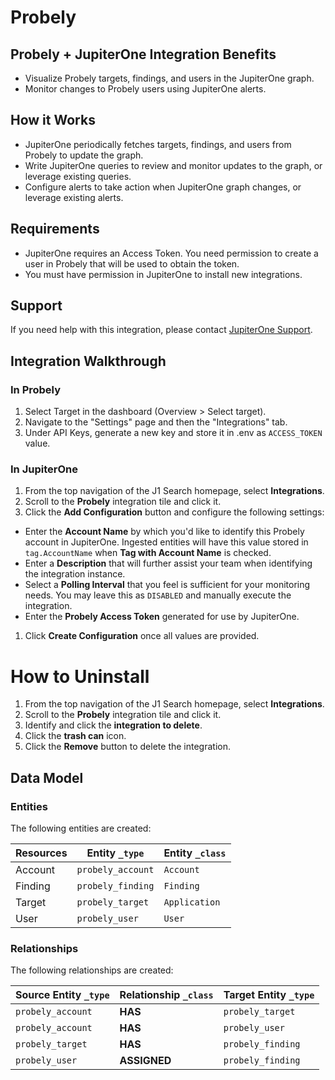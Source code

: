 # Probely

## Probely + JupiterOne Integration Benefits

- Visualize Probely targets, findings, and users in the JupiterOne graph.
- Monitor changes to Probely users using JupiterOne alerts.

## How it Works

- JupiterOne periodically fetches targets, findings, and users from Probely to
  update the graph.
- Write JupiterOne queries to review and monitor updates to the graph, or
  leverage existing queries.
- Configure alerts to take action when JupiterOne graph changes, or leverage
  existing alerts.

## Requirements

- JupiterOne requires an Access Token. You need permission to create a user in
  Probely that will be used to obtain the token.
- You must have permission in JupiterOne to install new integrations.

## Support

If you need help with this integration, please contact
[JupiterOne Support](https://support.jupiterone.io).

## Integration Walkthrough

### In Probely

1. Select Target in the dashboard (Overview > Select target).
2. Navigate to the "Settings" page and then the "Integrations" tab.
3. Under API Keys, generate a new key and store it in .env as `ACCESS_TOKEN`
   value.

### In JupiterOne

1. From the top navigation of the J1 Search homepage, select **Integrations**.
2. Scroll to the **Probely** integration tile and click it.
3. Click the **Add Configuration** button and configure the following settings:

- Enter the **Account Name** by which you'd like to identify this Probely
  account in JupiterOne. Ingested entities will have this value stored in
  `tag.AccountName` when **Tag with Account Name** is checked.
- Enter a **Description** that will further assist your team when identifying
  the integration instance.
- Select a **Polling Interval** that you feel is sufficient for your monitoring
  needs. You may leave this as `DISABLED` and manually execute the integration.
- Enter the **Probely Access Token** generated for use by JupiterOne.

1. Click **Create Configuration** once all values are provided.

# How to Uninstall

1. From the top navigation of the J1 Search homepage, select **Integrations**.
2. Scroll to the **Probely** integration tile and click it.
3. Identify and click the **integration to delete**.
4. Click the **trash can** icon.
5. Click the **Remove** button to delete the integration.

<!-- {J1_DOCUMENTATION_MARKER_START} -->
<!--
********************************************************************************
NOTE: ALL OF THE FOLLOWING DOCUMENTATION IS GENERATED USING THE
"j1-integration document" COMMAND. DO NOT EDIT BY HAND! PLEASE SEE THE DEVELOPER
DOCUMENTATION FOR USAGE INFORMATION:

https://github.com/JupiterOne/sdk/blob/main/docs/integrations/development.md
********************************************************************************
-->

## Data Model

### Entities

The following entities are created:

| Resources | Entity `_type`    | Entity `_class` |
| --------- | ----------------- | --------------- |
| Account   | `probely_account` | `Account`       |
| Finding   | `probely_finding` | `Finding`       |
| Target    | `probely_target`  | `Application`   |
| User      | `probely_user`    | `User`          |

### Relationships

The following relationships are created:

| Source Entity `_type` | Relationship `_class` | Target Entity `_type` |
| --------------------- | --------------------- | --------------------- |
| `probely_account`     | **HAS**               | `probely_target`      |
| `probely_account`     | **HAS**               | `probely_user`        |
| `probely_target`      | **HAS**               | `probely_finding`     |
| `probely_user`        | **ASSIGNED**          | `probely_finding`     |

<!--
********************************************************************************
END OF GENERATED DOCUMENTATION AFTER BELOW MARKER
********************************************************************************
-->
<!-- {J1_DOCUMENTATION_MARKER_END} -->
